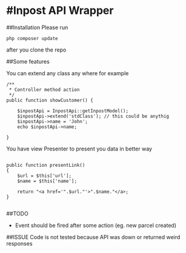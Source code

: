 #Inpost API Wrapper
======

##Installation
Please run 
```
php composer update
```
after you clone the repo

##Some features

You can extend any class any where for example

```
/**
 * Controller method action
 */
public function showCustomer() {
	
	$inpostApi = InpostApi::getInpostModel();
	$inpostApi->extend('stdClass'); // this could be anythig
	$inpostApi->name = 'John';
	echo $inpostApi->name;

}

```

You have view Presenter to present you data in better way

```

public function presentLink()
{
	$url = $this['url'];
	$name = $this['name'];

    return "<a href='".$url."'>".$name."</a>;
}


```

##TODO
* Event should be fired after some action (eg. new parcel created)

##ISSUE
Code is not tested because API was down or returned weird responses
